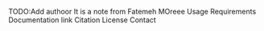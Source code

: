 TODO:Add authoor
It is a note from Fatemeh
MOreee
Usage
Requirements
Documentation link
Citation
License
Contact


